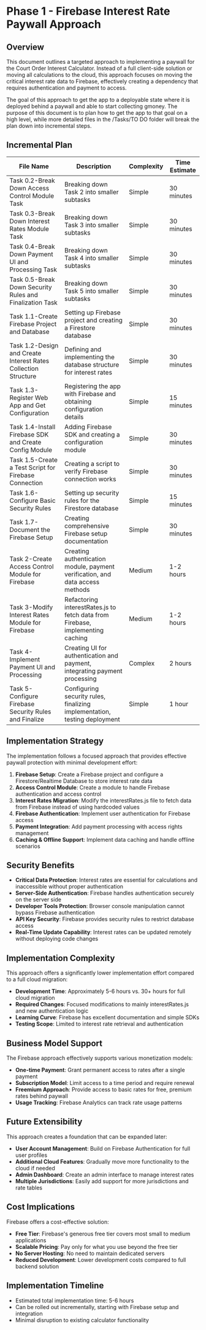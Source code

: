 # Phase 1 - Firebase Interest Rate Paywall Approach

## Overview

This document outlines a targeted approach to implementing a paywall for the Court Order Interest Calculator. Instead of a full client-side solution or moving all calculations to the cloud, this approach focuses on moving the critical interest rate data to Firebase, effectively creating a dependency that requires authentication and payment to access.

The goal of this approach to get the app to a deployable state where it is deployed behind a paywall and able to start collecting gmoney. The purpose of this document is to plan how to get the app to that goal on a high level, while more detailed files in the /Tasks/TO DO folder will break the plan down into incremental steps.

## Incremental Plan

| File Name | Description | Complexity | Time Estimate |
| --- | --- | --- | --- |
| Task 0.2-Break Down Access Control Module Task | Breaking down Task 2 into smaller subtasks | Simple | 30 minutes |
| Task 0.3-Break Down Interest Rates Module Task | Breaking down Task 3 into smaller subtasks | Simple | 30 minutes |
| Task 0.4-Break Down Payment UI and Processing Task | Breaking down Task 4 into smaller subtasks | Simple | 30 minutes |
| Task 0.5-Break Down Security Rules and Finalization Task | Breaking down Task 5 into smaller subtasks | Simple | 30 minutes |
| Task 1.1-Create Firebase Project and Database | Setting up Firebase project and creating a Firestore database | Simple | 30 minutes |
| Task 1.2-Design and Create Interest Rates Collection Structure | Defining and implementing the database structure for interest rates | Simple | 30 minutes |
| Task 1.3-Register Web App and Get Configuration | Registering the app with Firebase and obtaining configuration details | Simple | 15 minutes |
| Task 1.4-Install Firebase SDK and Create Config Module | Adding Firebase SDK and creating a configuration module | Simple | 30 minutes |
| Task 1.5-Create a Test Script for Firebase Connection | Creating a script to verify Firebase connection works | Simple | 30 minutes |
| Task 1.6-Configure Basic Security Rules | Setting up security rules for the Firestore database | Simple | 15 minutes |
| Task 1.7-Document the Firebase Setup | Creating comprehensive Firebase setup documentation | Simple | 30 minutes |
| Task 2-Create Access Control Module for Firebase | Creating authentication module, payment verification, and data access methods | Medium | 1-2 hours |
| Task 3-Modify Interest Rates Module for Firebase | Refactoring interestRates.js to fetch data from Firebase, implementing caching | Medium | 1-2 hours |
| Task 4-Implement Payment UI and Processing | Creating UI for authentication and payment, integrating payment processing | Complex | 2 hours |
| Task 5-Configure Firebase Security Rules and Finalize | Configuring security rules, finalizing implementation, testing deployment | Simple | 1 hour |

## Implementation Strategy

The implementation follows a focused approach that provides effective paywall protection with minimal development effort:

1.  **Firebase Setup**: Create a Firebase project and configure a Firestore/Realtime Database to store interest rate data
2.  **Access Control Module**: Create a module to handle Firebase authentication and access control
3.  **Interest Rates Migration**: Modify the interestRates.js file to fetch data from Firebase instead of using hardcoded values
4.  **Firebase Authentication**: Implement user authentication for Firebase access
5.  **Payment Integration**: Add payment processing with access rights management
6.  **Caching & Offline Support**: Implement data caching and handle offline scenarios

## Security Benefits

*   **Critical Data Protection**: Interest rates are essential for calculations and inaccessible without proper authentication
*   **Server-Side Authentication**: Firebase handles authentication securely on the server side
*   **Developer Tools Protection**: Browser console manipulation cannot bypass Firebase authentication
*   **API Key Security**: Firebase provides security rules to restrict database access
*   **Real-Time Update Capability**: Interest rates can be updated remotely without deploying code changes

## Implementation Complexity

This approach offers a significantly lower implementation effort compared to a full cloud migration:

*   **Development Time**: Approximately 5-6 hours vs. 30+ hours for full cloud migration
*   **Required Changes**: Focused modifications to mainly interestRates.js and new authentication logic
*   **Learning Curve**: Firebase has excellent documentation and simple SDKs
*   **Testing Scope**: Limited to interest rate retrieval and authentication

## Business Model Support

The Firebase approach effectively supports various monetization models:

*   **One-time Payment**: Grant permanent access to rates after a single payment
*   **Subscription Model**: Limit access to a time period and require renewal
*   **Freemium Approach**: Provide access to basic rates for free, premium rates behind paywall
*   **Usage Tracking**: Firebase Analytics can track rate usage patterns

## Future Extensibility

This approach creates a foundation that can be expanded later:

*   **User Account Management**: Build on Firebase Authentication for full user profiles
*   **Additional Cloud Features**: Gradually move more functionality to the cloud if needed
*   **Admin Dashboard**: Create an admin interface to manage interest rates
*   **Multiple Jurisdictions**: Easily add support for more jurisdictions and rate tables

## Cost Implications

Firebase offers a cost-effective solution:

*   **Free Tier**: Firebase's generous free tier covers most small to medium applications
*   **Scalable Pricing**: Pay only for what you use beyond the free tier
*   **No Server Hosting**: No need to maintain dedicated servers
*   **Reduced Development**: Lower development costs compared to full backend solution

## Implementation Timeline

*   Estimated total implementation time: 5-6 hours
*   Can be rolled out incrementally, starting with Firebase setup and integration
*   Minimal disruption to existing calculator functionality